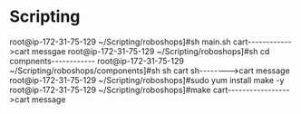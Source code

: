 # Scripting

root@ip-172-31-75-129 ~/Scripting/roboshops]#sh main.sh cart------------>cart messgae
root@ip-172-31-75-129 ~/Scripting/roboshops]#sh cd compnents------------
root@ip-172-31-75-129 ~/Scripting/roboshops/components]#sh sh cart sh-------->cart message
root@ip-172-31-75-129 ~/Scripting/roboshops]#sudo yum install make -y
root@ip-172-31-75-129 ~/Scripting/roboshops]#make cart----------------->cart message
